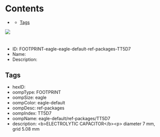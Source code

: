 



Contents
========

* [](#)
	* [Tags](#tags)
  
![][im]
# 

- ID: FOOTPRINT-eagle-eagle-default-ref-packages-TT5D7
- Name: 
- Description: 

## Tags

- hexID: 
- oompType: FOOTPRINT
- oompSize: eagle
- oompColor: eagle-default
- oompDesc: ref-packages
- oompIndex: TT5D7
- oompName: eagle-default/ref-packages/TT5D7
- description: &lt;b&gt;ELECTROLYTIC CAPACITOR&lt;/b&gt;&lt;p&gt;&#xD;
diameter 7 mm, grid 5.08 mm



[im]: image.png
